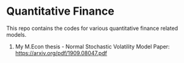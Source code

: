 # Quantitative Finance

This repo contains the codes for various quantitative finance related models. 

1. My M.Econ thesis - Normal Stochastic Volatility Model 
   Paper: https://arxiv.org/pdf/1909.08047.pdf
